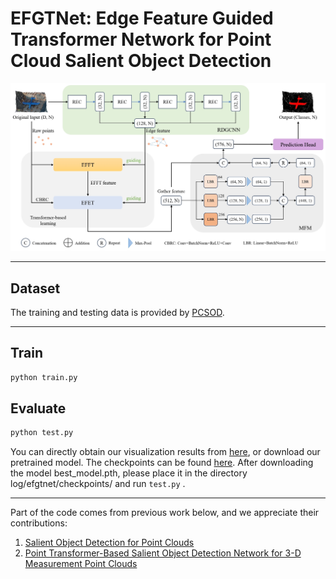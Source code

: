 # EFGTNet: Edge Feature Guided Transformer Network for Point Cloud Salient Object Detection
![](architecture.png)


---

## Dataset
The training and testing data is provided by [PCSOD](https://git.openi.org.cn/OpenDatasets/PCSOD-Dataset/datasets).

---

## Train
```bash
python train.py
```

## Evaluate
```bash
python test.py
```
You can directly obtain our visualization results from [here](), or download our pretrained model. The checkpoints can be found [here](). After downloading the model best_model.pth, please place it in the directory log/efgtnet/checkpoints/ and run `test.py` .

---

Part of the code comes from previous work below, and we appreciate their contributions:
1. [Salient Object Detection for Point Clouds](https://git.openi.org.cn/OpenPointCloud/PCSOD)
2. [Point Transformer-Based Salient Object Detection Network for 3-D Measurement Point Clouds](https://github.com/ZeyongWei/PSOD-Net)
